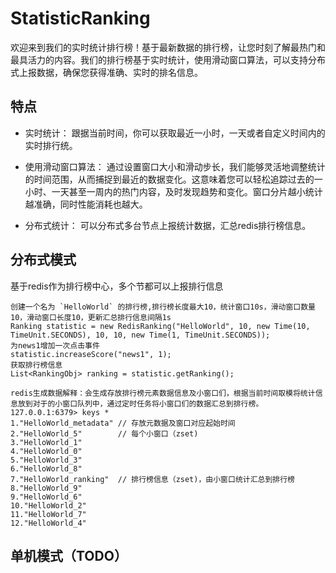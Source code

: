 # StatisticRanking
欢迎来到我们的实时统计排行榜！基于最新数据的排行榜，让您时刻了解最热门和最具活力的内容。我们的排行榜基于实时统计，使用滑动窗口算法，可以支持分布式上报数据，确保您获得准确、实时的排名信息。

## 特点
* 实时统计：
跟据当前时间，你可以获取最近一小时，一天或者自定义时间内的实时排行统。

* 使用滑动窗口算法：
通过设置窗口大小和滑动步长，我们能够灵活地调整统计的时间范围，从而捕捉到最近的数据变化。这意味着您可以轻松追踪过去的一小时、一天甚至一周内的热门内容，及时发现趋势和变化。窗口分片越小统计越准确，同时性能消耗也越大。

* 分布式统计：
可以分布式多台节点上报统计数据，汇总redis排行榜信息。

## 分布式模式
基于redis作为排行榜中心，多个节都可以上报排行信息
```
创建一个名为 `HelloWorld` 的排行榜,排行榜长度最大10，统计窗口10s，滑动窗口数量10，滑动窗口长度10，更新汇总排行信息间隔1s
Ranking statistic = new RedisRanking("HelloWorld", 10, new Time(10, TimeUnit.SECONDS), 10, 10, new Time(1, TimeUnit.SECONDS));
为news1增加一次点击事件
statistic.increaseScore("news1", 1);
获取排行榜信息
List<RankingObj> ranking = statistic.getRanking();

redis生成数据解释：会生成存放排行榜元素数据信息及小窗口们，根据当前时间取模将统计信息放到对于的小窗口队列中，通过定时任务将小窗口们的数据汇总到排行榜。
127.0.0.1:6379> keys *
1."HelloWorld_metadata" // 存放元数据及窗口对应起始时间
2."HelloWorld_5"        // 每个小窗口（zset)
3."HelloWorld_1"
4."HelloWorld_0"
5."HelloWorld_3"
6."HelloWorld_8"
7."HelloWorld_ranking"  // 排行榜信息（zset)，由小窗口统计汇总到排行榜
8."HelloWorld_9"
9."HelloWorld_6"
10."HelloWorld_2"
11."HelloWorld_7"
12."HelloWorld_4"
```
## 单机模式（TODO）